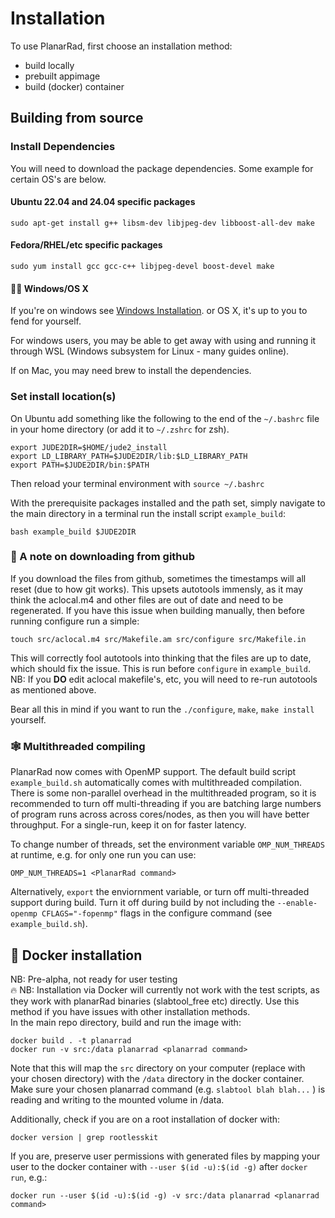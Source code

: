 
# Installation
To use PlanarRad, first choose an installation method:
- build locally
- prebuilt appimage
- build (docker) container

## Building from source
### Install Dependencies
You will need to download the package dependencies. Some example for certain OS's are below.
#### Ubuntu 22.04 and 24.04 specific packages
```
sudo apt-get install g++ libsm-dev libjpeg-dev libboost-all-dev make
```
#### Fedora/RHEL/etc specific packages
```
sudo yum install gcc gcc-c++ libjpeg-devel boost-devel make
```
#### 👩‍💻 Windows/OS X
If you're on windows see [Windows Installation](windows_install.md).
or OS X, it's up to you to fend for yourself. 

For windows users, you may be able to get away with using and running it through WSL (Windows subsystem for Linux - many guides online). 

If on Mac, you may need brew to install the dependencies.

### Set install location(s)
On Ubuntu add something like the following to the end of the `~/.bashrc` file in your home directory (or add it to `~/.zshrc` for zsh). 
```
export JUDE2DIR=$HOME/jude2_install
export LD_LIBRARY_PATH=$JUDE2DIR/lib:$LD_LIBRARY_PATH
export PATH=$JUDE2DIR/bin:$PATH
``` 
Then reload your terminal environment with `source ~/.bashrc`

With the prerequisite packages installed and the path set, simply navigate to the main directory in a terminal run the install script `example_build`:
```
bash example_build $JUDE2DIR
```


### 📜 A note on downloading from github
If you download the files from github, sometimes the timestamps will all reset (due to how git works). This upsets autotools immensly, as it may think the aclocal.m4 and other files are out of date and need to be regenerated. If you have this issue when building manually, then before running configure run a simple:
```
touch src/aclocal.m4 src/Makefile.am src/configure src/Makefile.in
```
This will correctly fool autotools into thinking that the files are up to date, which should fix the issue. This is run before `configure`  in `example_build`. NB: If you **DO** edit aclocal makefile's, etc, you will need to re-run autotools as mentioned above.  

Bear all this in mind if you want to run the `./configure`, `make`, `make install` yourself.

### 🕸 Multithreaded compiling
PlanarRad now comes with OpenMP support. The default build script `example_build.sh` automatically comes with multithreaded compilation.
There is some non-parallel overhead in the multithreaded program, so it is recommended to turn off multi-threading if you are batching large numbers of program runs across across cores/nodes, as then you will have better throughput. For a single-run, keep it on for faster latency.   

To change number of threads, set the environment variable `OMP_NUM_THREADS` at runtime, e.g. for only one run you can use:
```
OMP_NUM_THREADS=1 <PlanarRad command>
```
Alternatively, `export` the enviornment variable, or turn off multi-threaded support during build. Turn it off during build by not including the `--enable-openmp CFLAGS="-fopenmp"` flags in the configure command (see `example_build.sh`).

## 🐋 Docker installation
NB: Pre-alpha, not ready for user testing  
🔥 NB: Installation via Docker will currently not work with the test scripts, as they work with planarRad binaries (slabtool_free etc) directly. Use this method if you have issues with other installation methods.  
In the main repo directory, build and run the image with:
```
docker build . -t planarrad
docker run -v src:/data planarrad <planarrad command>
```
Note that this will map the `src` directory on your computer (replace with your chosen directory) with the `/data` directory in the docker container. Make sure your chosen planarrad command (e.g. `slabtool blah blah...` ) is reading and writing to the mounted volume in /data.  

Additionally, check if you are on a root installation of docker with:
```
docker version | grep rootlesskit
```
If you are, preserve user permissions with generated files by mapping your user to the docker container with `--user $(id -u):$(id -g)` after `docker run`, e.g.:
```
docker run --user $(id -u):$(id -g) -v src:/data planarrad <planarrad command>
```